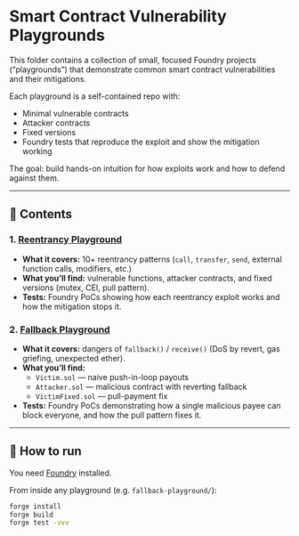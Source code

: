 # Smart Contract Vulnerability Playgrounds

This folder contains a collection of small, focused Foundry projects (“playgrounds”) that demonstrate common smart contract vulnerabilities and their mitigations.  

Each playground is a self-contained repo with:  
- Minimal vulnerable contracts  
- Attacker contracts  
- Fixed versions  
- Foundry tests that reproduce the exploit and show the mitigation working  

The goal: build hands-on intuition for how exploits work and how to defend against them.  

---

## 📂 Contents

### 1. [Reentrancy Playground](./reentrancy-playground)
- **What it covers:** 10+ reentrancy patterns (`call`, `transfer`, `send`, external function calls, modifiers, etc.)  
- **What you’ll find:** vulnerable functions, attacker contracts, and fixed versions (mutex, CEI, pull pattern).  
- **Tests:** Foundry PoCs showing how each reentrancy exploit works and how the mitigation stops it.  

### 2. [Fallback Playground](./fallback-playground)
- **What it covers:** dangers of `fallback()` / `receive()` (DoS by revert, gas griefing, unexpected ether).  
- **What you’ll find:** 
  - `Victim.sol` — naive push-in-loop payouts  
  - `Attacker.sol` — malicious contract with reverting fallback  
  - `VictimFixed.sol` — pull-payment fix  
- **Tests:** Foundry PoCs demonstrating how a single malicious payee can block everyone, and how the pull pattern fixes it.  

---

## 🔧 How to run

You need [Foundry](https://book.getfoundry.sh/) installed.

From inside any playground (e.g. `fallback-playground/`):

```bash
forge install
forge build
forge test -vvv
```